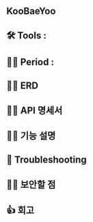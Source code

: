 ## KooBaeYoo
## 🛠️ Tools : 
## 👨‍💻 Period : 
## 👨‍💻 ERD 
## 👨‍💻 API 명세서 
## 👨‍💻 기능 설명 
## 🥵 Troubleshooting
## 👨‍💻 보안할 점 
## 👍 회고 